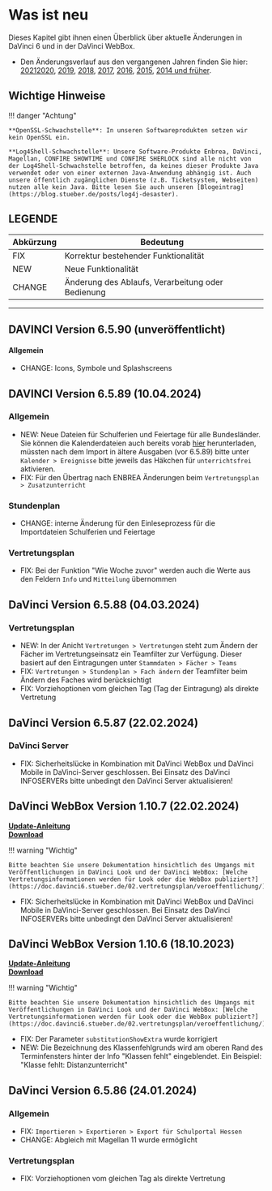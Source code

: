 # Was ist neu

Dieses Kapitel gibt ihnen einen Überblick über aktuelle Änderungen in DaVinci 6 und in der DaVinci WebBox.

* Den Änderungsverlauf aus den vergangenen Jahren finden Sie hier: [2021](changelog-2021.md)[2020](changelog-2020.md), [2019](changelog-2019.md), [2018](changelog-2018.md), [2017](changelog-2017.md),  [2016](changelog-2016.md), [2015](changelog-2015.md), [2014 und früher](changelog-archive.md).

## Wichtige Hinweise

!!! danger "Achtung"

    **OpenSSL-Schwachstelle**: In unseren Softwareprodukten setzen wir kein OpenSSL ein.

    **Log4Shell-Schwachstelle**: Unsere Software-Produkte Enbrea, DaVinci, Magellan, CONFIRE SHOWTIME und CONFIRE SHERLOCK sind alle nicht von der Log4Shell-Schwachstelle betroffen, da keines dieser Produkte Java verwendet oder von einer externen Java-Anwendung abhängig ist. Auch unsere öffentlich zugänglichen Dienste (z.B. Ticketsystem, Webseiten) nutzen alle kein Java. Bitte lesen Sie auch unseren [Blogeintrag](https://blog.stueber.de/posts/log4j-desaster).

## LEGENDE

Abkürzung  |  Bedeutung
---------- | ----------
FIX |  Korrektur bestehender Funktionalität
NEW |  Neue Funktionalität  
CHANGE|  Änderung des Ablaufs, Verarbeitung oder Bedienung

---

## DAVINCI Version 6.5.90 (unveröffentlicht)

#### Allgemein

* CHANGE: Icons, Symbole und Splashscreens

## DAVINCI Version 6.5.89 (10.04.2024)

### Allgemein

* NEW: Neue Dateien für Schulferien und Feiertage für alle Bundesländer. Sie können die Kalenderdateien auch bereits vorab [hier](https://my.hidrive.com/share/63dd-bod4u) herunterladen, müssten nach dem Import in ältere Ausgaben (vor 6.5.89) bitte unter `Kalender > Ereignisse` bitte jeweils das Häkchen für `unterrichtsfrei` aktivieren.
* FIX: Für den Übertrag nach ENBREA Änderungen beim `Vertretungsplan > Zusatzunterricht` 

### Stundenplan

* CHANGE: interne Änderung für den Einleseprozess für die Importdateien Schulferien und Feiertage

### Vertretungsplan

* FIX: Bei der Funktion "Wie Woche zuvor" werden auch die Werte aus den Feldern `Info` und `Mitteilung` übernommen

## DaVinci Version 6.5.88 (04.03.2024)

### Vertretungsplan

* NEW: In der Anicht `Vertretungen > Vertretungen` steht zum Ändern der Fächer im Vertretungseinsatz ein Teamfilter zur Verfügung. Dieser basiert auf den Eintragungen unter `Stammdaten > Fächer > Teams`
* FIX: `Vertretungen > Stundenplan > Fach ändern` der Teamfilter beim Ändern des Faches wird berücksichtigt
* FIX: Vorziehoptionen vom gleichen Tag (Tag der Eintragung) als direkte Vertretung

## DaVinci Version 6.5.87 (22.02.2024)

### DaVinci Server

* FIX: Sicherheitslücke in Kombination mit DaVinci WebBox und DaVinci Mobile in DaVinci-Server geschlossen. Bei Einsatz des DaVinci INFOSERVERs bitte unbedingt den DaVinci Server aktualisieren!

## DaVinci WebBox Version 1.10.7 (22.02.2024)

[**Update-Anleitung**](https://doc.davinci6.stueber.de/09.infoserver/update/) <br/>
[**Download**](https://davinci-webbox.stueber.de/)

!!! warning "Wichtig"

    Bitte beachten Sie unsere Dokumentation hinsichtlich des Umgangs mit Veröffentlichungen in DaVinci Look und der DaVinci WebBox: [Welche Vertretungsinformationen werden für Look oder die WebBox publiziert?](https://doc.davinci6.stueber.de/02.vertretungsplan/veroeffentlichung/)

* FIX: Sicherheitslücke in Kombination mit DaVinci WebBox und DaVinci Mobile in DaVinci-Server geschlossen. Bei Einsatz des DaVinci INFOSERVERs bitte unbedingt den DaVinci Server aktualisieren!

## DaVinci WebBox Version 1.10.6 (18.10.2023)

[**Update-Anleitung**](https://doc.davinci6.stueber.de/09.infoserver/update/) <br/>
[**Download**](https://davinci-webbox.stueber.de/)

!!! warning "Wichtig"

    Bitte beachten Sie unsere Dokumentation hinsichtlich des Umgangs mit Veröffentlichungen in DaVinci Look und der DaVinci WebBox: [Welche Vertretungsinformationen werden für Look oder die WebBox publiziert?](https://doc.davinci6.stueber.de/02.vertretungsplan/veroeffentlichung/)

* FIX: Der Parameter `substitutionShowExtra` wurde korrigiert
* NEW: Die Bezeichnung des Klassenfehlgrunds wird am oberen Rand des Terminfensters hinter der Info "Klassen fehlt" eingeblendet. Ein Beispiel: "Klasse fehlt: Distanzunterricht"

## DaVinci Version 6.5.86 (24.01.2024)

### Allgemein

* FIX: `Importieren > Exportieren > Export für Schulportal Hessen` 
* CHANGE: Abgleich mit Magellan 11 wurde ermöglicht

### Vertretungsplan

* FIX: Vorziehoptionen vom gleichen Tag als direkte Vertretung